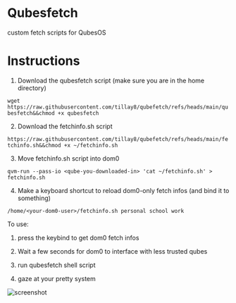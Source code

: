 # Qubesfetch
custom fetch scripts for QubesOS

# Instructions

1. Download the qubesfetch script (make sure you are in the home directory)

`wget https://raw.githubusercontent.com/tillay8/qubefetch/refs/heads/main/qubesfetch&&chmod +x qubesfetch`

2. Download the fetchinfo.sh script

`https://raw.githubusercontent.com/tillay8/qubefetch/refs/heads/main/fetchinfo.sh&&chmod +x ~/fetchinfo.sh`

3. Move fetchinfo.sh script into dom0

`qvm-run --pass-io <qube-you-downloaded-in> 'cat ~/fetchinfo.sh' > fetchinfo.sh`

4. Make a keyboard shortcut to reload dom0-only fetch infos (and bind it to something)

`/home/<your-dom0-user>/fetchinfo.sh personal school work`

To use:

1. press the keybind to get dom0 fetch infos

2. Wait a few seconds for dom0 to interface with less trusted qubes

3. run qubesfetch shell script

4. gaze at your pretty system

![screenshot](https://raw.githubusercontent.com/tillay8/qubesfetch/refs/heads/main/screenshot.png)
